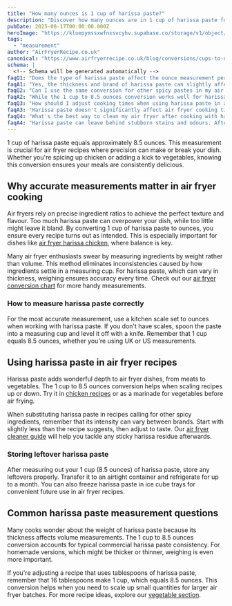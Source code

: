 ```yaml
---
title: "How many ounces is 1 cup of harissa paste?"
description: "Discover how many ounces are in 1 cup of harissa paste for perfect air fryer recipes. Get accurate conversions and cooking tips here."
pubDate: 2025-08-17T00:00:00.000Z
heroImage: "https://klueoymssxwfnxsvcyhv.supabase.co/storage/v1/object/public/Shmucket/how-many-ounces-is-1-cup-of-harissa-paste.webp"
tags:
  - "measurement"
author: "AirFryerRecipe.co.uk"
canonical: "https://www.airfryerrecipe.co.uk/blog/conversions/cups-to-ounces/how-many-ounces-is-1-cup-of-harissa-paste"
schema: |
  <!-- Schema will be generated automatically -->
faqQ1: "Does the type of harissa paste affect the ounce measurement per cup?"
faqA1: "Yes, the thickness and brand of harissa paste can slightly affect the weight per cup. Commercial brands tend to be more consistent, with 1 cup weighing about 8.5 ounces. Homemade versions might vary depending on ingredient ratios and preparation method."
faqQ2: "Can I use the same conversion for other spicy pastes in my air fryer?"
faqA2: "While the 1 cup to 8.5 ounces conversion works well for harissa paste, other spicy pastes like sambal or gochujang might have different weights due to varying ingredients and textures. It's always best to check specific conversions for each paste type when using them in air fryer recipes."
faqQ3: "How should I adjust cooking times when using harissa paste in air fryer recipes?"
faqA3: "Harissa paste doesn't significantly affect air fryer cooking times, but it can impact browning. For best results, apply harissa marinades at least 30 minutes before cooking. If the paste contains oil, you might need to reduce added oil in the recipe to prevent smoking."
faqQ4: "What's the best way to clean my air fryer after cooking with harissa paste?"
faqA4: "Harissa paste can leave behind stubborn stains and odours. After cooking, let your air fryer cool, then wipe with warm soapy water. For tough residue, use a baking soda paste. Always clean promptly to prevent the spices from setting in your air fryer basket."
---
```

<p>1 cup of harissa paste equals approximately 8.5 ounces. This measurement is crucial for air fryer recipes where precision can make or break your dish. Whether you're spicing up chicken or adding a kick to vegetables, knowing this conversion ensures your meals are consistently delicious.</p>

<h2>Why accurate measurements matter in air fryer cooking</h2>
<p>Air fryers rely on precise ingredient ratios to achieve the perfect texture and flavour. Too much harissa paste can overpower your dish, while too little might leave it bland. By converting 1 cup of harissa paste to ounces, you ensure every recipe turns out as intended. This is especially important for dishes like <a href=https://www.airfryerrecipe.co.uk/recipes>air fryer harissa chicken</a>, where balance is key.</p>

<p>Many air fryer enthusiasts swear by measuring ingredients by weight rather than volume. This method eliminates inconsistencies caused by how ingredients settle in a measuring cup. For harissa paste, which can vary in thickness, weighing ensures accuracy every time. Check out our <a href=https://www.airfryerrecipe.co.uk/air-fryer-conversion-chart>air fryer conversion chart</a> for more handy measurements.</p>

<h3>How to measure harissa paste correctly</h3>
<p>For the most accurate measurement, use a kitchen scale set to ounces when working with harissa paste. If you don't have scales, spoon the paste into a measuring cup and level it off with a knife. Remember that 1 cup equals 8.5 ounces, whether you're using UK or US measurements.</p>

<h2>Using harissa paste in air fryer recipes</h2>
<p>Harissa paste adds wonderful depth to air fryer dishes, from meats to vegetables. The 1 cup to 8.5 ounces conversion helps when scaling recipes up or down. Try it in <a href=https://www.airfryerrecipe.co.uk/recipe-category/chicken>chicken recipes</a> or as a marinade for vegetables before air frying.</p>

<p>When substituting harissa paste in recipes calling for other spicy ingredients, remember that its intensity can vary between brands. Start with slightly less than the recipe suggests, then adjust to taste. Our <a href=https://www.airfryerrecipe.co.uk/air-fryer-cleaner>air fryer cleaner guide</a> will help you tackle any sticky harissa residue afterwards.</p>

<h3>Storing leftover harissa paste</h3>
<p>After measuring out your 1 cup (8.5 ounces) of harissa paste, store any leftovers properly. Transfer it to an airtight container and refrigerate for up to a month. You can also freeze harissa paste in ice cube trays for convenient future use in air fryer recipes.</p>

<h2>Common harissa paste measurement questions</h2>
<p>Many cooks wonder about the weight of harissa paste because its thickness affects volume measurements. The 1 cup to 8.5 ounces conversion accounts for typical commercial harissa paste consistency. For homemade versions, which might be thicker or thinner, weighing is even more important.</p>

<p>If you're adjusting a recipe that uses tablespoons of harissa paste, remember that 16 tablespoons make 1 cup, which equals 8.5 ounces. This conversion helps when you need to scale up small quantities for larger air fryer batches. For more recipe ideas, explore our <a href=https://www.airfryerrecipe.co.uk/recipe-category/vegetables>vegetable section</a>.</p>
